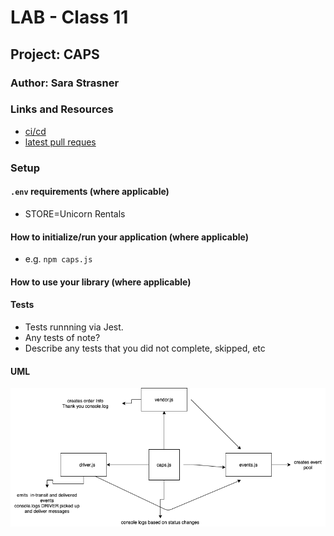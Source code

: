 # LAB - Class 11

## Project: CAPS

### Author: Sara Strasner

### Links and Resources

- [ci/cd](https://github.com/sarastrasner/caps/actions)
- [latest pull reques](https://github.com/sarastrasner/caps/pull/3) 

### Setup

#### `.env` requirements (where applicable)

- STORE=Unicorn Rentals

#### How to initialize/run your application (where applicable)

- e.g. `npm caps.js`

#### How to use your library (where applicable)

#### Tests

- Tests runnning via Jest.
- Any tests of note?
- Describe any tests that you did not complete, skipped, etc

#### UML
![UML](assets/UML.png)